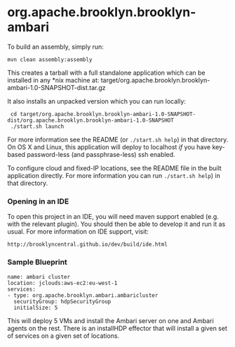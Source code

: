 org.apache.brooklyn.brooklyn-ambari
===

To build an assembly, simply run:

    mvn clean assembly:assembly

This creates a tarball with a full standalone application which can be installed in any *nix machine at:
    target/org.apache.brooklyn.brooklyn-ambari-1.0-SNAPSHOT-dist.tar.gz

It also installs an unpacked version which you can run locally:
 
     cd target/org.apache.brooklyn.brooklyn-ambari-1.0-SNAPSHOT-dist/org.apache.brooklyn.brooklyn-ambari-1.0-SNAPSHOT
     ./start.sh launch

For more information see the README (or `./start.sh help`) in that directory.
On OS X and Linux, this application will deploy to localhost *if* you have key-based 
password-less (and passphrase-less) ssh enabled.

To configure cloud and fixed-IP locations, see the README file in the built application directly.
For more information you can run `./start.sh help`) in that directory.


### Opening in an IDE

To open this project in an IDE, you will need maven support enabled
(e.g. with the relevant plugin).  You should then be able to develop
it and run it as usual.  For more information on IDE support, visit:

    http://brooklyncentral.github.io/dev/build/ide.html

### Sample Blueprint

    name: ambari cluster
    location: jclouds:aws-ec2:eu-west-1
    services:
    - type: org.apache.brooklyn.ambari.ambaricluster
      securityGroup: hdpSecurityGroup
      initialSize: 5

This will deploy 5 VMs and install the Ambari server on one and Ambari agents on the rest.  There is an installHDP effector that will install a given set of services on a given set of locations.
